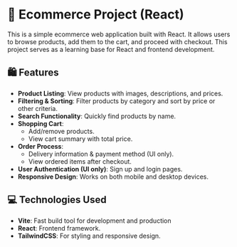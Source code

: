 # 🛒 Ecommerce Project (React)

This is a simple ecommerce web application built with React. It allows users to browse products, add them to the cart, and proceed with checkout. This project serves as a learning base for React and frontend development.

## 🛍️ Features
- **Product Listing**: View products with images, descriptions, and prices.
- **Filtering & Sorting**: Filter products by category and sort by price or other criteria.
- **Search Functionality**: Quickly find products by name.
- **Shopping Cart**:
  - Add/remove products.
  - View cart summary with total price.
- **Order Process**:
  - Delivery information & payment method (UI only).
  - View ordered items after checkout.
- **User Authentication (UI only)**: Sign up and login pages.
- **Responsive Design**: Works on both mobile and desktop devices.

## 💻 Technologies Used
- **Vite**: Fast build tool for development and production
- **React**: Frontend framework.
- **TailwindCSS**: For styling and responsive design.